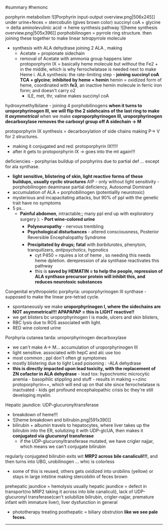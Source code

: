 #summary 
#hemonc 

porphyrin metabolism
![[Porphyrin input-output overview.png|506x245]]
under urine+feces = stercobulin (gives brown color)
succinyl coA + glycine -> delta aminolevulinic acid -> heme synthesis pathway 
![[heme synthesis overview.png|505x396]]
porphobilinogen =  pyrrole ring structure. then joining these together to make linear *tetrapyrrole* molecule 
- synthesis with ALA dehydrase joining 2 ALA , making 
	- Acetate + propionate sidechain
	- removal of Acetate with ammonia group happens later
protoporphyrin IX = basically heme molecule but *without* the Fe2 + in the middle, which is why ferrochelatase is needed next to make Heme
	i. ALA synthesis: the rate-limiting step - **joining succinyl coA TCA + glycine**; **inhibited by heme + hemin**
		hemin = oxidized form of heme, coordinated with **fe3**, an inactive hemin molecule in ferric iron form; and doesn't carry o2 
		- ILE, met, thr, valine makes succinyl coA 

hydroxymethylbilane - joining 4 porphobilinogens 
**when it turns to uroporphyrinogen III, we will flip the 2 sidehcains of the last ring to make it *asymmetrical***
when we make **coproporphyrinogen III, uroporphyrinogen decarboxylase removes the carboxyl group off A sidechain -> M**

protoporphyrin IX synthesis = decarboxylation of side chains making P-> V for 2 structures. 
- making it conjugated and red: protoporphyrin IX!!!!!
- after it gets to protoporphyrin IX -> goes into the mt again!!!


deficiencies - porphyrias buildup of porphyrins due to partial def ... except for ala synthase. 
-  **light sensitive, blistering of skin, light reactive forms of these buildups, usually cyclic structures**
AIP - only without light sensitivity - porphobilinogen deaminase partial deficiency, Autosomal Dominant
- accumulation of ALA + porphobilinogen (potentiallly neurotoxic)
- mysterious and incapacitating attacks, but 90% of ppl with the genetic trait have no symptoms
- 5 ps...
	-  **Painful abdomen**, intractable;; many ppl end up with exploratory surgery ): 
		**- Port wine-colored urine  **
		- **Polyneuropathy** - nervous trembling
		- **Psychological disturbances** - altered consciousness, Posterior Reversible Encephalopathy Syndrome
		- **Precipitated by drugs;** **fatal** with *barbiturates*, phenytoin, tranquilizers, *antipsychotics*, hypnotics
			- cyt P450 = rquires a lot of heme , so needing this needs heme dpletion. derepression of ala synthase reactivates this pathway 
			- this is **saved by HEMATIN = to help the people, repression of ALA synthase precursor protein will inhibit this, and reduces neurotoxic substances**

Congenital erythropoietic porphyria: uroporphyrinogen III synthase - supposed to make the linear pre-tetrad cycle. 
- spontaneously we make **uroporphyrinogen I, where the sidechains are NOT asymmetrical!!! APAPAPAP = this is LIGHT reactive!!**
- we get blisters bc uroporphyrinogen I is made, ulcers and skin blisters, 
- RBC lysis due to ROS associated with light. 
- RED wine colored urine 

Porphyria cutanea tarda: uroporphyrinogen decarboxylase
- we can't make A-> M... accumulation of uroporphyrinogen III
- light sensitive. associated with hepC and alc use too 
- most common ; ppl don't often gt symptomes 
- mostly blistering due to light 
Lead poisoning : -ALA dehydrase
- **this is directly impacted upon lead toxicity, with the replacement of ZN cofactor in ALA dehydrase**
		- lead tox: hypochromic microcytic anemia - basopihlic stippling and stuff 
		- results in making ==zinc protoporphyrin==, which will end up on that site since ferrochelatase is inactvated 
		- kids get profound encephalopathic crisis bc they're still developing myelin. 

Hepatic jaundice: UDP-glucuronyltransferase
- breakdown of heme!!! 
- ![[heme breakdown and bilirubin.png|591x390]]
- bilirubin + albumin travels to hepatocytes, where liver takes up the bilirubin into the ER, solutizing it with UDP-glcUA, then makes it **conjugated via glucuronyl transferase**
	- if the UDP-glucuronyltransferase mutated, we have crigler najjar, which means we can't conjugate bilirubin 

regularly conjugated bilirubin exits wit **MRP2 across bile canaliculi!!!**, and then turns into UBG, urobilinogen ... whic is colorless
- some of this is reused, others gets oxidized into urobilins (yellow) or stays in large intstine making stercobilin of feces brown 

prehepatic jaundice = hemolysis usually 
hepatic jaundice = defect in transport(no MRP2 taking it across into bile canaliculi), lack of UDP-glucuronyl transferase(can't solubilize bilirubin, crigler-najjar, premature infant with immature liver), liver dysfunction in general 
- phototherapy treating 
posthepatic = biliary obstrution **like we see pale feces.** 

---
